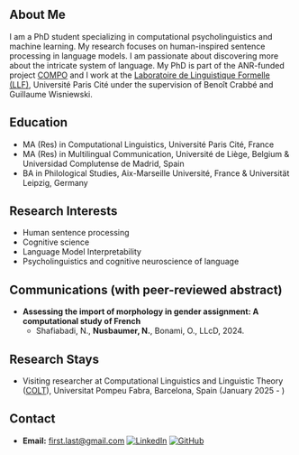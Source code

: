 


## About Me
I am a PhD student specializing in computational psycholinguistics and machine learning. My research focuses on human-inspired sentence processing in language models. I am passionate about discovering more about the intricate system of language. My PhD is part of the ANR-funded project [COMPO](https://anr-compo.github.io) and I work at the [Laboratoire de Linguistique Formelle (LLF)](http://www.llf.cnrs.fr/fr/presentation), Université Paris Cité under the supervision of Benoît Crabbé and Guillaume Wisniewski.

## Education
- MA (Res) in Computational Linguistics, Université Paris Cité, France
- MA (Res) in Multilingual Communication, Université de Liège, Belgium & Universidad Complutense de Madrid, Spain
- BA in Philological Studies, Aix-Marseille Université, France & Universität Leipzig, Germany

## Research Interests
- Human sentence processing
- Cognitive science 
- Language Model Interpretability
- Psycholinguistics and cognitive neuroscience of language 

## Communications (with peer-reviewed abstract)
- **Assessing the import of morphology in gender assignment: A computational study of French**
  - Shafiabadi, N., **Nusbaumer, N.**, Bonami, O., LLcD, 2024.

## Research Stays
- Visiting researcher at Computational Linguistics and Linguistic Theory ([COLT](https://www.upf.edu/web/colt)), Universitat Pompeu Fabra, Barcelona, Spain (January 2025 - ) 



## Contact
- **Email:** first.last@gmail.com
[![LinkedIn](https://img.shields.io/badge/LinkedIn-Profile-blue?logo=linkedin)](https://fr.linkedin.com/in/nina-nusbaumer-752aab182/en)
[![GitHub](https://img.shields.io/badge/GitHub-Profile-black?logo=github)](https://github.com/NinaNusb)


